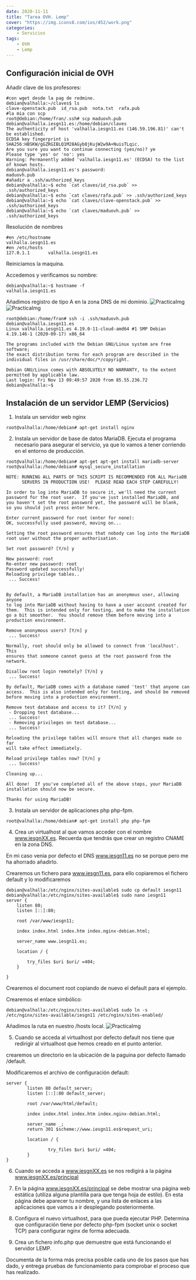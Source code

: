 ```yaml
---
date: 2020-11-11
title: "Tarea OVH. Lemp"
cover: "https://img.icons8.com/ios/452/work.png"
categories: 
    - Servicios
tags:
    - OVH
    - Lemp
---
```


## Configuración inicial de OVH

Añadir clave de los profesores:
```shell
#con wget desde la pag de redmine.
debian@valhalla:~/claves$ ls
clave-openstack.pub  id_rsa.pub  nota.txt  rafa.pub
#la mia con scp
root@debian:/home/fran/.ssh# scp maduovh.pub debian@valhalla.iesgn11.es:/home/debian/claves
The authenticity of host 'valhalla.iesgn11.es (146.59.196.81)' can't be established.
ECDSA key fingerprint is SHA256:HBSKW/gGZRGIBLQ1M28AGyb8jKujW2w9A+NuisTLqic.
Are you sure you want to continue connecting (yes/no)? ye
Please type 'yes' or 'no': yes
Warning: Permanently added 'valhalla.iesgn11.es' (ECDSA) to the list of known hosts.
debian@valhalla.iesgn11.es's password: 
maduovh.pub     
#añadir a .ssh/authorized_keys
debian@valhalla:~$ echo `cat claves/id_rsa.pub` >> .ssh/authorized_keys
debian@valhalla:~$ echo `cat claves/rafa.pub` >> .ssh/authorized_keys
debian@valhalla:~$ echo `cat claves/clave-openstack.pub` >> .ssh/authorized_keys
debian@valhalla:~$ echo `cat claves/maduovh.pub` >> .ssh/authorized_keys
```

Resolución de nombres
```shell
#en /etc/hostname
valhalla.iesgn11.es
#en /etc/hosts
127.0.1.1       valhalla.iesgn11.es
```
Reiniciamos la maquina.

Accedemos y verificamos su nombre:
```shell
debian@valhalla:~$ hostname -f
valhalla.iesgn11.es
```

Añadimos registro de tipo A en la zona DNS de mi dominio.
![PracticaImg](images/servicios/ovhdns.png "Imagen de la practica")
![PracticaImg](images/servicios/ovhdns2.png "Imagen de la practica")
```shell
root@debian:/home/fran# ssh -i .ssh/maduovh.pub debian@valhalla.iesgn11.es
Linux valhalla.iesgn11.es 4.19.0-11-cloud-amd64 #1 SMP Debian 4.19.146-1 (2020-09-17) x86_64

The programs included with the Debian GNU/Linux system are free software;
the exact distribution terms for each program are described in the
individual files in /usr/share/doc/*/copyright.

Debian GNU/Linux comes with ABSOLUTELY NO WARRANTY, to the extent
permitted by applicable law.
Last login: Fri Nov 13 09:49:57 2020 from 85.55.236.72
debian@valhalla:~$ 
```

## Instalación de un servidor LEMP (Servicios)

1. Instala un servidor web nginx
```shell
root@valhalla:/home/debian# apt-get install nginx
```
2. Instala un servidor de base de datos MariaDB. Ejecuta el programa necesario para asegurar el servicio, ya que lo vamos a tener corriendo en el entorno de producción.
```shell
root@valhalla:/home/debian# apt-get apt-get install mariadb-server
root@valhalla:/home/debian# mysql_secure_installation

NOTE: RUNNING ALL PARTS OF THIS SCRIPT IS RECOMMENDED FOR ALL MariaDB
      SERVERS IN PRODUCTION USE!  PLEASE READ EACH STEP CAREFULLY!

In order to log into MariaDB to secure it, we'll need the current
password for the root user.  If you've just installed MariaDB, and
you haven't set the root password yet, the password will be blank,
so you should just press enter here.

Enter current password for root (enter for none): 
OK, successfully used password, moving on...

Setting the root password ensures that nobody can log into the MariaDB
root user without the proper authorisation.

Set root password? [Y/n] y

New password: root
Re-enter new password: root
Password updated successfully!
Reloading privilege tables..
 ... Success!


By default, a MariaDB installation has an anonymous user, allowing anyone
to log into MariaDB without having to have a user account created for
them.  This is intended only for testing, and to make the installation
go a bit smoother.  You should remove them before moving into a
production environment.

Remove anonymous users? [Y/n] y
 ... Success!

Normally, root should only be allowed to connect from 'localhost'.  This
ensures that someone cannot guess at the root password from the network.

Disallow root login remotely? [Y/n] y
 ... Success!

By default, MariaDB comes with a database named 'test' that anyone can
access.  This is also intended only for testing, and should be removed
before moving into a production environment.

Remove test database and access to it? [Y/n] y
 - Dropping test database...
 ... Success!
 - Removing privileges on test database...
 ... Success!

Reloading the privilege tables will ensure that all changes made so far
will take effect immediately.

Reload privilege tables now? [Y/n] y
 ... Success!

Cleaning up...

All done!  If you've completed all of the above steps, your MariaDB
installation should now be secure.

Thanks for using MariaDB!
```

3. Instala un servidor de aplicaciones php php-fpm.
```shell
root@valhalla:/home/debian# apt-get install php php-fpm
```

4. Crea un virtualhost al que vamos acceder con el nombre www.iesgnXX.es. Recuerda que tendrás que crear un registro CNAME en la zona DNS.

En mi caso venia por defecto el DNS www.iesgn11.es no se porque pero me ha ahorrado añadirlo.

Crearemos un fichero para www.iesgn11.es, para ello copiaremos el fichero default y lo modificaremos
```shell
debian@valhalla:/etc/nginx/sites-available$ sudo cp default iesgn11
debian@valhalla:/etc/nginx/sites-available$ sudo nano iesgn11
server {
	listen 80;
	listen [::]:80;

	root /var/www/iesgn11;

	index index.html index.htm index.nginx-debian.html;

	server_name www.iesgn11.es;

	location / {

		try_files $uri $uri/ =404;
	}

}
```
Crearemos el document root copiando de nuevo el default para el ejemplo.

Crearemos el enlace simbólico:
```shell
debian@valhalla:/etc/nginx/sites-available$ sudo ln -s /etc/nginx/sites-available/iesgn11 /etc/nginx/sites-enabled/
```
Añadimos la ruta en nuestro /hosts local.
![PracticaImg](images/servicios/ovh3.png "Imagen de la practica")

5. Cuando se acceda al virtualhost por defecto default nos tiene que redirigir al virtualhost que hemos creado en el punto anterior.

crearemos un directorio en la ubicación de la paguina por defecto llamado /default.

Modificaremos el archivo de configuración default:
```shell
server {
        listen 80 default_server;
        listen [::]:80 default_server;

        root /var/www/html/default;

        index index.html index.htm index.nginx-debian.html;

        server_name _;
        return 301 $scheme://www.iesgn11.es$request_uri;

        location / {

                try_files $uri $uri/ =404;
        }
}
```

6. Cuando se acceda a www.iesgnXX.es se nos redigirá a la página www.iesgnXX.es/principal


7. En la página www.iesgnXX.es/principal se debe mostrar una página web estática (utiliza alguna plantilla para que tenga hoja de estilo). En esta página debe aparecer tu nombre, y una lista de enlaces a las aplicaciones que vamos a ir desplegando posteriormente.


8. Configura el nuevo virtualhost, para que pueda ejecutar PHP. Determina que configuración tiene por defecto php-fpm (socket unix o socket TCP) para configurar nginx de forma adecuada.


9. Crea un fichero info.php que demuestre que está funcionando el servidor LEMP.


Documenta de la forma más precisa posible cada uno de los pasos que has dado, y entrega pruebas de funcionamiento para comprobar el proceso que has realizado.